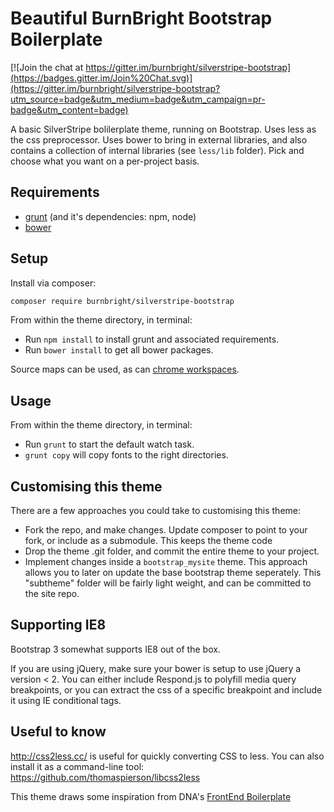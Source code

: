 # Beautiful BurnBright Bootstrap Boilerplate

[![Join the chat at https://gitter.im/burnbright/silverstripe-bootstrap](https://badges.gitter.im/Join%20Chat.svg)](https://gitter.im/burnbright/silverstripe-bootstrap?utm_source=badge&utm_medium=badge&utm_campaign=pr-badge&utm_content=badge)

A basic SilverStripe bolilerplate theme, running on Bootstrap. Uses less as the css preprocessor. Uses bower to bring in external libraries, and also contains a collection of internal libraries (see `less/lib` folder). Pick and choose what you want on a per-project basis.

## Requirements

 * [grunt](http://gruntjs.com/) (and it's dependencies: npm, node)
 * [bower](http://bower.io/)

## Setup

Install via composer:

```sh
composer require burnbright/silverstripe-bootstrap
```

From within the theme directory, in terminal:

 * Run `npm install` to install grunt and associated requirements.
 * Run `bower install` to get all bower packages.

Source maps can be used, as can [chrome workspaces](https://developer.chrome.com/devtools/docs/workspaces).

## Usage

From within the theme directory, in terminal:

 * Run `grunt` to start the default watch task.
 * `grunt copy` will copy fonts to the right directories.

## Customising this theme

There are a few approaches you could take to customising this theme:

 * Fork the repo, and make changes. Update composer to point to your fork, or include as a submodule. This keeps the theme code 
 * Drop the theme .git folder, and commit the entire theme to your project.
 * Implement changes inside a `bootstrap_mysite` theme. This approach allows you to later on update the base bootstrap theme seperately. This "subtheme" folder will be fairly light weight, and can be committed to the site repo.

## Supporting IE8

Bootstrap 3 somewhat supports IE8 out of the box.

If you are using jQuery, make sure your bower is setup to use jQuery a version < 2.
You can either include Respond.js to polyfill media query breakpoints, or you can extract the css of a specific breakpoint and include it using IE conditional tags.


## Useful to know

http://css2less.cc/ is useful for quickly converting CSS to less. You can also install it as a command-line tool: https://github.com/thomaspierson/libcss2less

This theme draws some inspiration from DNA's [FrontEnd Boilerplate](https://github.com/dnadesign/dna_frontend_boilerplate)
